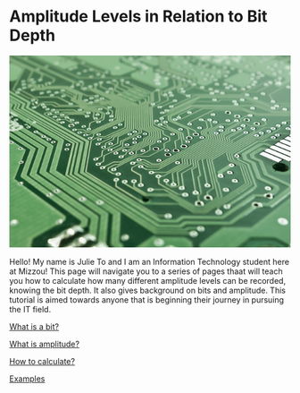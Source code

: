 # **Amplitude Levels in Relation to Bit Depth**
![](https://github.com/julieto1/1600-Final-Project/blob/909610d62a06b6d9c693a639aa7fe702f88cd56c/board-453758_640.jpg)

Hello! My name is Julie To and I am an Information Technology student here at Mizzou! This page will navigate you to a series of pages thaat will teach you how to calculate how many different amplitude levels can be recorded, knowing the bit depth. It also gives background on bits and amplitude. This tutorial is aimed towards anyone that is beginning their journey in pursuing the IT field.


[What is a bit?](bit.md)

[What is amplitude?](amplitude.md)

[How to calculate?](calculate.md)

[Examples](example.md)
